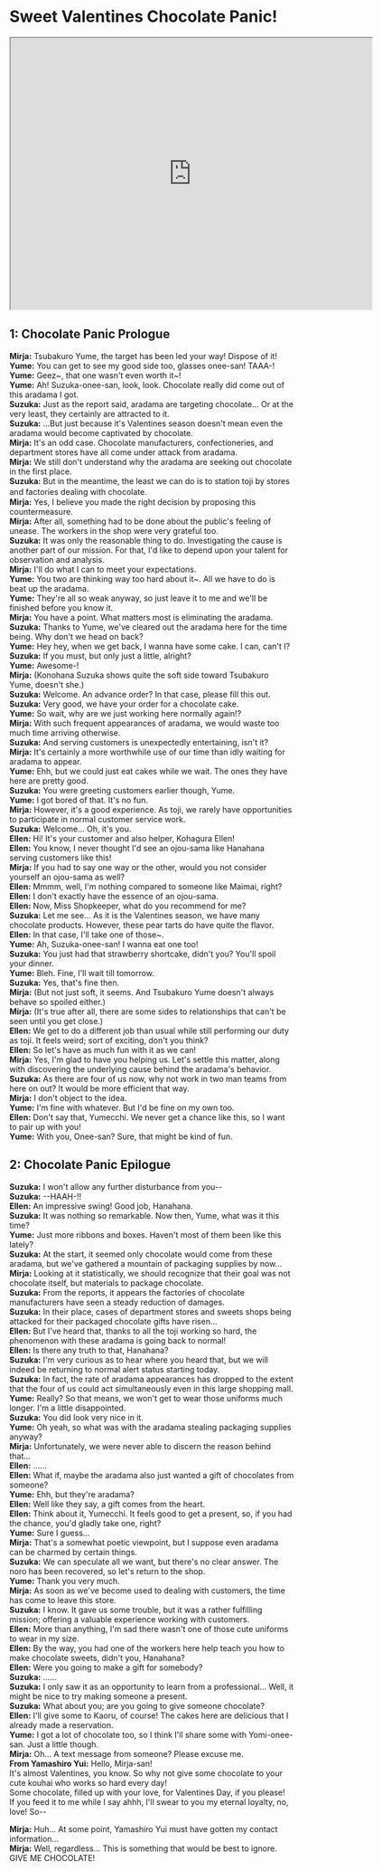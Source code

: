 
Sweet Valentines Chocolate Panic!
=================================
<div class="videoWrapper"><iframe width="640" height="480" loading="lazy" src="https://www.youtube.com/embed/jvBrqZOGzFY"></iframe></div>  

## 1: Chocolate Panic Prologue
**Mirja:** Tsubakuro Yume, the target has been led your way! Dispose of it!  
**Yume:** You can get to see my good side too, glasses onee-san! TAAA-!  
**Yume:** Geez~, that one wasn't even worth it~!  
**Yume:** Ah! Suzuka-onee-san, look, look. Chocolate really did come out of this aradama I got.  
**Suzuka:** Just as the report said, aradama are targeting chocolate... Or at the very least, they certainly are attracted to it.  
**Suzuka:** ...But just because it's Valentines season doesn't mean even the aradama would become captivated by chocolate.  
**Mirja:** It's an odd case. Chocolate manufacturers, confectioneries, and department stores have all come under attack from aradama.  
**Mirja:** We still don't understand why the aradama are seeking out chocolate in the first place.  
**Suzuka:** But in the meantime, the least we can do is to station toji by stores and factories dealing with chocolate.　  
**Mirja:** Yes, I believe you made the right decision by proposing this countermeasure.  
**Mirja:** After all, something had to be done about the public's feeling of unease. The workers in the shop were very grateful too.  
**Suzuka:** It was only the reasonable thing to do. Investigating the cause is another part of our mission. For that, I'd like to depend upon your talent for observation and analysis.  
**Mirja:** I'll do what I can to meet your expectations.  
**Yume:** You two are thinking way too hard about it~. All we have to do is beat up the aradama.  
**Yume:** They're all so weak anyway, so just leave it to me and we'll be finished before you know it.  
**Mirja:** You have a point. What matters most is eliminating the aradama.  
**Suzuka:** Thanks to Yume, we've cleared out the aradama here for the time being. Why don't we head on back?  
**Yume:** Hey hey, when we get back, I wanna have some cake. I can, can't I?  
**Suzuka:** If you must, but only just a little, alright?  
**Yume:** Awesome-!  
**Mirja:** (Konohana Suzuka shows quite the soft side toward Tsubakuro Yume, doesn't she.)  
**Suzuka:** Welcome. An advance order? In that case, please fill this out.  
**Suzuka:** Very good, we have your order for a chocolate cake.  
**Yume:** So wait, why are we just working here normally again!?  
**Mirja:** With such frequent appearances of aradama, we would waste too much time arriving otherwise.  
**Suzuka:** And serving customers is unexpectedly entertaining, isn't it?  
**Mirja:** It's certainly a more worthwhile use of our time than idly waiting for aradama to appear.  
**Yume:** Ehh, but we could just eat cakes while we wait. The ones they have here are pretty good.  
**Suzuka:** You were greeting customers earlier though, Yume.  
**Yume:** I got bored of that. It's no fun.  
**Mirja:** However, it's a good experience. As toji, we rarely have opportunities to participate in normal customer service work.  
**Suzuka:** Welcome... Oh, it's you.  
**Ellen:** Hi! It's your customer and also helper, Kohagura Ellen!  
**Ellen:** You know, I never thought I'd see an ojou-sama like Hanahana serving customers like this!  
**Mirja:** If you had to say one way or the other, would you not consider yourself an ojou-sama as well?  
**Ellen:** Mmmm, well, I'm nothing compared to someone like Maimai, right?  
**Ellen:** I don't exactly have the essence of an ojou-sama.  
**Ellen:** Now, Miss Shopkeeper, what do you recommend for me?  
**Suzuka:** Let me see... As it is the Valentines season, we have many chocolate products. However, these pear tarts do have quite the flavor.  
**Ellen:** In that case, I'll take one of those~.  
**Yume:** Ah, Suzuka-onee-san! I wanna eat one too!  
**Suzuka:** You just had that strawberry shortcake, didn't you? You'll spoil your dinner.  
**Yume:** Bleh. Fine, I'll wait till tomorrow.  
**Suzuka:** Yes, that's fine then.  
**Mirja:** (But not just soft, it seems. And Tsubakuro Yume doesn't always behave so spoiled either.)  
**Mirja:** (It's true after all, there are some sides to relationships that can't be seen until you get close.)  
**Ellen:** We get to do a different job than usual while still performing our duty as toji. It feels weird; sort of exciting, don't you think?  
**Ellen:** So let's have as much fun with it as we can!  
**Mirja:** Yes, I'm glad to have you helping us. Let's settle this matter, along with discovering the underlying cause behind the aradama's behavior.  
**Suzuka:** As there are four of us now, why not work in two man teams from here on out? It would be more efficient that way.  
**Mirja:** I don't object to the idea.  
**Yume:** I'm fine with whatever. But I'd be fine on my own too.  
**Ellen:** Don't say that, Yumecchi. We never get a chance like this, so I want to pair up with you!  
**Yume:** With you, Onee-san? Sure, that might be kind of fun.  

## 2: Chocolate Panic Epilogue
**Suzuka:** I won't allow any further disturbance from you--  
**Suzuka:** --HAAH-!!  
**Ellen:** An impressive swing! Good job, Hanahana.  
**Suzuka:** It was nothing so remarkable. Now then, Yume, what was it this time?  
**Yume:** Just more ribbons and boxes. Haven't most of them been like this lately?  
**Suzuka:** At the start, it seemed only chocolate would come from these aradama, but we've gathered a mountain of packaging supplies by now...  
**Mirja:** Looking at it statistically, we should recognize that their goal was not chocolate itself, but materials to package chocolate.  
**Suzuka:** From the reports, it appears the factories of chocolate manufacturers have seen a steady reduction of damages.  
**Suzuka:** In their place, cases of department stores and sweets shops being attacked for their packaged chocolate gifts have risen...   
**Ellen:** But I've heard that, thanks to all the toji working so hard, the phenomenon with these aradama is going back to normal!  
**Ellen:** Is there any truth to that, Hanahana?  
**Suzuka:** I'm very curious as to hear where you heard that, but we will indeed be returning to normal alert status starting today.  
**Suzuka:** In fact, the rate of aradama appearances has dropped to the extent that the four of us could act simultaneously even in this large shopping mall.  
**Yume:** Really? So that means, we won't get to wear those uniforms much longer. I'm a little disappointed.  
**Suzuka:** You did look very nice in it.  
**Yume:** Oh yeah, so what was with the aradama stealing packaging supplies anyway?  
**Mirja:** Unfortunately, we were never able to discern the reason behind that...  
**Ellen:** ......  
**Ellen:** What if, maybe the aradama also just wanted a gift of chocolates from someone?  
**Yume:** Ehh, but they're aradama?  
**Ellen:** Well like they say, a gift comes from the heart.  
**Ellen:** Think about it, Yumecchi. It feels good to get a present, so, if you had the chance, you'd gladly take one, right?  
**Yume:** Sure I guess...  
**Mirja:** That's a somewhat poetic viewpoint, but I suppose even aradama can be charmed by certain things.  
**Suzuka:** We can speculate all we want, but there's no clear answer. The noro has been recovered, so let's return to the shop.  
**Yume:** Thank you very much.  
**Mirja:** As soon as we've become used to dealing with customers, the time has come to leave this store.  
**Suzuka:** I know. It gave us some trouble, but it was a rather fulfilling mission; offering a valuable experience working with customers.  
**Ellen:** More than anything, I'm sad there wasn't one of those cute uniforms to wear in my size.  
**Ellen:** By the way, you had one of the workers here help teach you how to make chocolate sweets, didn't you, Hanahana?  
**Ellen:** Were you going to make a gift for somebody?  
**Suzuka:** ......  
**Suzuka:** I only saw it as an opportunity to learn from a professional... Well, it might be nice to try making someone a present.  
**Suzuka:** What about you; are you going to give someone chocolate?  
**Ellen:** I'll give some to Kaoru, of course! The cakes here are delicious that I already made a reservation.  
**Yume:** I got a lot of chocolate too, so I think I'll share some with Yomi-onee-san. Just a little though.  
**Mirja:** Oh... A text message from someone? Please excuse me.  
**From Yamashiro Yui:** Hello, Mirja-san!  
It's almost Valentines, you know. So why not give some chocolate to your cute kouhai who works so hard every day!  
Some chocolate, filled up with your love, for Valentines Day, if you please!  
If you feed it to me while I say ahhh, I'll swear to you my eternal loyalty, no, love! So--
  
**Mirja:** Huh... At some point, Yamashiro Yui must have gotten my contact information...  
**Mirja:** Well, regardless... This is something that would be best to ignore.  
GIVE ME CHOCOLATE!

  
